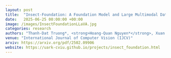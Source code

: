 ```yaml
---
layout: post
title:  "Insect-Foundation: A Foundation Model and Large Multimodal Dataset for Vision-Language Insect Understanding"
date:   2025-06-25 00:00:00 +00:00
image: /images/InsectFoundationLLaVA.jpg
categories: research
authors: "Thanh-Dat Truong*, <strong>Hoang-Quan Nguyen*</strong>, Xuan Bac Nguyen, Ashley Dowling, Xin Li, and Khoa Luu"
venue: "International Journal of Computer Vision (IJCV)"
arxiv: https://arxiv.org/pdf/2502.09906
website: https://uark-cviu.github.io/projects/insect_foundation.html
---
```

